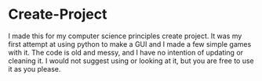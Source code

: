 # Create-Project
I made this for my computer science principles create project. It was my first attempt at using python to make a GUI and I made a few simple games with it. The code is old and messy, and I have no intention of updating or cleaning it. I would not suggest using or looking at it, but you are free to use it as you please.
